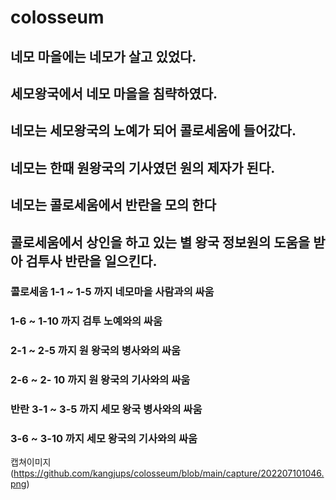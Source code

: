 # colosseum
## 네모 마을에는 네모가 살고 있었다. 
## 세모왕국에서 네모 마을을 침략하였다.
## 네모는 세모왕국의 노예가 되어 콜로세움에 들어갔다.
## 네모는 한때 원왕국의 기사였던 원의 제자가 된다.
## 네모는 콜로세움에서 반란을 모의 한다
## 콜로세움에서 상인을 하고 있는 별 왕국 정보원의 도움을 받아 검투사 반란을 일으킨다.
### 콜로세움 1-1 ~ 1-5 까지 네모마을 사람과의 싸움
### 1-6 ~ 1-10 까지 검투 노예와의 싸움 
### 2-1 ~ 2-5 까지 원 왕국의 병사와의 싸움
### 2-6 ~ 2- 10 까지 원 왕국의 기사와의 싸움
### 반란 3-1 ~ 3-5 까지 세모 왕국 병사와의 싸움
### 3-6 ~ 3-10 까지 세모 왕국의 기사와의 싸움

캡쳐이미지 (https://github.com/kangjups/colosseum/blob/main/capture/202207101046.png)
